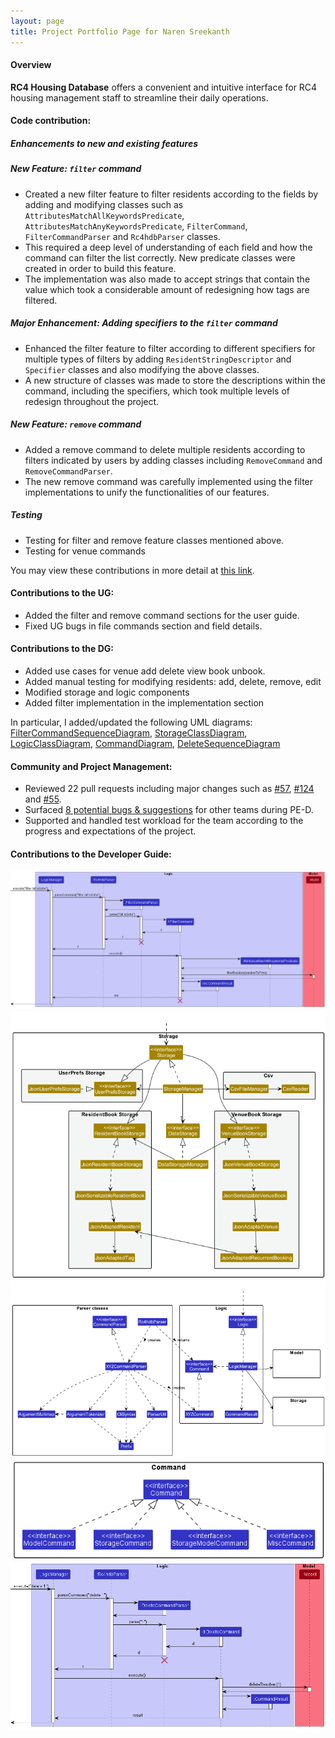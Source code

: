```yaml
---
layout: page
title: Project Portfolio Page for Naren Sreekanth
---
```

#### Overview
**RC4 Housing Database** offers a convenient and intuitive interface for RC4 housing management staff to streamline their daily operations.
#### Code contribution:
##### Enhancements to new and existing features
##### New Feature: `filter` command
- Created a new filter feature to filter residents according to the fields by adding and modifying classes such as `AttributesMatchAllKeywordsPredicate`, `AttributesMatchAnyKeywordsPredicate`, `FilterCommand`, `FilterCommandParser` and `Rc4hdbParser` classes.
- This required a deep level of understanding of each field and how the command can filter the list correctly. New predicate classes were created in order to build this feature. 
- The implementation was also made to accept strings that contain the value which took a considerable amount of redesigning how tags are filtered. <br>
##### Major Enhancement: Adding specifiers to the `filter` command
- Enhanced the filter feature to filter according to different specifiers for multiple types of filters by adding `ResidentStringDescriptor` and `Specifier` classes and also modifying the above classes.
- A new structure of classes was made to store the descriptions within the command, including the specifiers, which took multiple levels of redesign throughout the project. <br>
##### New Feature: `remove` command
- Added a remove command to delete multiple residents according to filters indicated by users by adding classes including `RemoveCommand` and `RemoveCommandParser`.
- The new remove command was carefully implemented using the filter implementations to unify the functionalities of our features.
##### Testing
- Testing for filter and remove feature classes mentioned above.
- Testing for venue commands

You may view these contributions in more detail at [this link](https://nus-cs2103-ay2223s1.github.io/tp-dashboard/?search=nareus&breakdown=true).
#### Contributions to the UG:
- Added the filter and remove command sections for the user guide.
- Fixed UG bugs in file commands section and field details.
#### Contributions to the DG:
- Added use cases for venue add delete view book unbook.
- Added manual testing for modifying residents: add, delete, remove, edit
- Modified storage and logic components
- Added filter implementation in the implementation section

In particular, I added/updated the following UML diagrams:
[FilterCommandSequenceDiagram](../images/FilterCommandSequenceDiagram.png), 
[StorageClassDiagram](../images/StorageClassDiagram.png), [LogicClassDiagram](../images/LogicClassDiagram.png), 
[CommandDiagram](../images/CommandDiagram.png), [DeleteSequenceDiagram](../images/DeleteSequenceDiagram.png)
#### Community and Project Management: 
- Reviewed 22 pull requests including major changes such as [#57](https://github.com/AY2223S1-CS2103T-W12-3/tp/pull/57), [#124](https://github.com/AY2223S1-CS2103T-W12-3/tp/pull/124) and [#55](https://github.com/AY2223S1-CS2103T-W12-3/tp/pull/55). 
- Surfaced [8 potential bugs & suggestions](https://github.com/nareus/ped/issues) for other teams during PE-D.
- Supported and handled test workload for the team according to the progress and expectations of the project.

#### Contributions to the Developer Guide:
![](../images/FilterCommandSequenceDiagram.png)
![](../images/StorageClassDiagram.png)
![](../images/LogicClassDiagram.png)
![](../images/CommandDiagram.png)
![](../images/DeleteSequenceDiagram.png)
